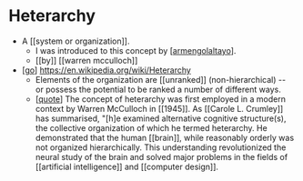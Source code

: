 # Heterarchy

- A [[system or organization]].
  - I was introduced to this concept by [[armengolaltayo]].
  - [[by]] [[warren mcculloch]]
- [[go]] https://en.wikipedia.org/wiki/Heterarchy
  - Elements of the organization are [[unranked]] (non-hierarchical) -- or possess the potential to be ranked a number of different ways.
  - [[quote]] The concept of heterarchy was first employed in a modern context by Warren McCulloch in [[1945]]. As [[Carole L. Crumley]] has summarised, "[h]e examined alternative cognitive structure(s), the collective organization of which he termed heterarchy. He demonstrated that the human [[brain]], while reasonably orderly was not organized hierarchically. This understanding revolutionized the neural study of the brain and solved major problems in the fields of [[artificial intelligence]] and [[computer design]].


[//begin]: # "Autogenerated link references for markdown compatibility"
[armengolaltayo]: armengolaltayo "Armengolaltayo"
[go]: go "Go"
[quote]: quote "Quote"
[//end]: # "Autogenerated link references"